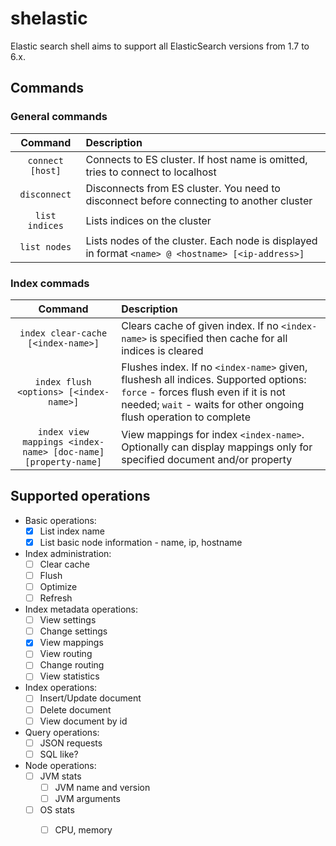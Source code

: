 # shelastic

Elastic search shell aims to support all ElasticSearch versions from 1.7 to 6.x.

## Commands


### General commands
| Command                           | Description                                                                                    |
|:---------------------------------:|:-----------------------------------------------------------------------------------------------|
| `connect [host]`                  | Connects to ES cluster. If host name is omitted, tries to connect to localhost                 |
| `disconnect`                      | Disconnects from ES cluster. You need to disconnect before connecting to another cluster       |
| `list indices`                    | Lists indices on the cluster |
| `list nodes`                      | Lists nodes of the cluster. Each node is displayed in format `<name> @ <hostname> [<ip-address>]` |


### Index commads

| Command                           | Description                                                                                    |
|:---------------------------------:|:-----------------------------------------------------------------------------------------------|
| `index clear-cache [<index-name>]`| Clears cache of given index. If no `<index-name>` is specified then cache for all indices is cleared|
| `index flush <options> [<index-name>]` | Flushes index. If no `<index-name>` given, flushesh all indices. Supported options: `force` - forces flush even if it is not needed; `wait` - waits for other ongoing flush operation to complete | 
| `index view mappings <index-name> [doc-name] [property-name]` | View mappings for index `<index-name>`. Optionally can display mappings only for specified document and/or property|


## Supported operations

  - Basic operations:
    - [x] List index name
    - [x] List basic node information - name, ip, hostname
  - Index administration:
    - [ ] Clear cache
    - [ ] Flush
    - [ ] Optimize
    - [ ] Refresh
  - Index metadata operations:
    - [ ] View settings
    - [ ] Change settings
    - [x] View mappings
    - [ ] View routing
    - [ ] Change routing
    - [ ] View statistics
  - Index operations:
    - [ ] Insert/Update document
    - [ ] Delete document
    - [ ] View document by id
  - Query operations:
    - [ ] JSON requests
    - [ ] SQL like?
  - Node operations:
    - [ ] JVM stats
      - [ ] JVM name and version
      - [ ] JVM arguments
    - [ ] OS stats
      - [ ] CPU, memory
   

  